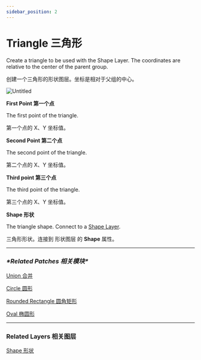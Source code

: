 ```yaml
---
sidebar_position: 2
---
```


# Triangle 三角形

Create a triangle to be used with the Shape Layer. The coordinates are relative to the center of the parent group.

创建一个三角形的形状图层。坐标是相对于父组的中心。

![Untitled](https://s3.us-west-2.amazonaws.com/secure.notion-static.com/881dd166-3e7e-4056-9d09-68f268ed9670/Untitled.png?X-Amz-Algorithm=AWS4-HMAC-SHA256&X-Amz-Content-Sha256=UNSIGNED-PAYLOAD&X-Amz-Credential=AKIAT73L2G45EIPT3X45%2F20220602%2Fus-west-2%2Fs3%2Faws4_request&X-Amz-Date=20220602T175925Z&X-Amz-Expires=86400&X-Amz-Signature=e8b3fad3c4d864d73186c590cf8b17e70864697ceb943da676793bc069b2d7dc&X-Amz-SignedHeaders=host&response-content-disposition=filename%20%3D%22Untitled.png%22&x-id=GetObject)

**First Point 第一个点**

The first point of the triangle.

第一个点的 X、Y 坐标值。

**Second Point 第二个点**

The second point of the triangle.

第二个点的 X、Y 坐标值。

**Third point 第三个点**

The third point of the triangle.

第三个点的 X、Y 坐标值。

**Shape 形状**

The triangle shape. Connect to a [Shape Layer](https://www.notion.so/Shape-6381402c7a90468d97365c58ab562ea1).

三角形形状。连接到 形状图层 的 **Shape** 属性。

------

### ***\*Related Patches 相关模块\****

[Union 合并](https://www.notion.so/Union-25b8641484f545799ac0f5e2fd48620d)

[Circle 圆形](https://www.notion.so/Circle-aa0ece9d86a14149a015fd0fc12db088)

[Rounded Rectangle 圆角矩形](https://www.notion.so/Rounded-Rectangle-682f601349ac4e8985eb9b70c98792ca)

[Oval 椭圆形](https://www.notion.so/Oval-a93bcffdb9d94ba1a4dbd968ba185a87)

------

### Related Layers 相关图层

[Shape 形状](https://www.notion.so/Shape-6381402c7a90468d97365c58ab562ea1)
